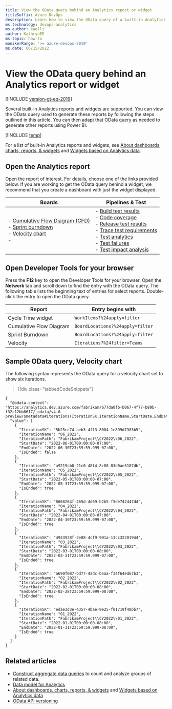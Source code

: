 ```yaml
---
title: View the OData query behind an Analytics report or widget  
titleSuffix: Azure DevOps 
description: Learn how to view the OData query of a built-in Analytics report or widget when working from Azure DevOps. 
ms.technology: devops-analytics
ms.author: kaelli
author: KathrynEE
ms.topic: how-to
monikerRange: '>= azure-devops-2019'
ms.date: 06/15/2022
---
```


# View the OData query behind an Analytics report or widget 

[!INCLUDE [version-gt-eq-2019](../../includes/version-gt-eq-2019.md)]


Several built-in Analytics reports and widgets are supported. You can view the OData query used to generate these reports by following the steps outlined in this article. You can then adapt that OData query as needed to generate other reports using Power BI. 

[!INCLUDE [temp](../includes/analytics-preview.md)]
 
For a list of built-in Analytics reports and widgets, see [About dashboards, charts, reports, & widgets](../dashboards/overview.md) and [Widgets based on Analytics data](../dashboards/analytics-widgets.md).


## Open the Analytics report  

Open the report of interest. For details, choose one of the links provided below. If you are working to get the OData query behind a widget, we recommend that you create a dashboard with just the widget displayed.  

|**Boards**| **Pipelines & Test** |
|---------------|-----------------------|
|- [Cumulative Flow Diagram (CFD)](../dashboards/cumulative-flow.md#configure-built-in-cfd)<br/>- [Sprint burndown](../dashboards/configure-sprint-burndown.md)<br/>- [Velocity chart](../dashboards/team-velocity.md)<br/>- |- [Build test results](../../pipelines/test/review-continuous-test-results-after-build.md)<br/>- [Code coverage](../../pipelines/test/review-code-coverage-results.md)<br/>- [Release test results](../../pipelines/test/review-continuous-test-results-after-build.md)<br/>- [Trace test requirements](../../pipelines/test/requirements-traceability.md)<br/>- [Test analytics](../../pipelines/test/test-analytics.md)<br/>- [Test failures](../../pipelines/test/test-analytics.md)<br/>- [Test impact analysis](../../pipelines/test/test-impact-analysis.md)|
 


## Open Developer Tools for your browser 

Press the **F12** key to open the Developer Tools for your browser. Open the **Network** tab and scroll down to find the entry with the OData query. The following table lists the  beginning text of entries for select reports. Double-click the entry to open the OData query. 

 

| Report | Entry begins with |
|--------|-------------------|
| Cycle Time widget | `WorkItems?%24apply=filter` |
| Cumulative Flow Diagram | `BoardLocations?%24apply=filter` |
| Sprint Burndown | `BoardLocations?%24apply=filter` |
| Velocity | `Iterations?%24filter=Teams` | 



## Sample OData query, Velocity chart 

The following syntax represents the OData query for a velocity chart set to show six iterations. 

> [!div class="tabbedCodeSnippets"]
```OData
{
  "@odata.context": "https://analytics.dev.azure.com/fabrikam/677da0fb-b067-4f77-b89b-f32c12bb8617/_odata/v4.0-preview/$metadata#Iterations(IterationSK,IterationName,StartDate,EndDate,IsEnded,IterationPath)",
  "value": [
    {
      "IterationSK": "5b25cc74-aeb3-4f13-8084-1e899d7383b5",
      "IterationName": "06_2022",
      "IterationPath": "FabrikamProject\\CY2022\\06_2022",
      "StartDate": "2022-06-01T00:00:00-07:00",
      "EndDate": "2022-06-30T23:59:59.999-07:00",
      "IsEnded": false
    },
    {
      "IterationSK": "a9219cb0-21c0-48f4-8c88-83d0ae3187db",
      "IterationName": "05_2022",
      "IterationPath": "FabrikamProject\\CY2022\\05_2022",
      "StartDate": "2022-05-01T00:00:00-07:00",
      "EndDate": "2022-05-31T23:59:59.999-07:00",
      "IsEnded": true
    },
    {
      "IterationSK": "8668264f-465d-4d69-b2b5-f5de742447d4",
      "IterationName": "04_2022",
      "IterationPath": "FabrikamProject\\CY2022\\04_2022",
      "StartDate": "2022-04-01T00:00:00-07:00",
      "EndDate": "2022-04-30T23:59:59.999-07:00",
      "IsEnded": true
    },
    {
      "IterationSK": "4933928f-3e08-4cf9-901a-13cc32201944",
      "IterationName": "03_2022",
      "IterationPath": "FabrikamProject\\CY2022\\03_2022",
      "StartDate": "2022-03-01T00:00:00-08:00",
      "EndDate": "2022-03-31T23:59:59.999-07:00",
      "IsEnded": true
    },
    {
      "IterationSK": "a690f087-bd77-42dc-b5aa-f34f64ed67b3",
      "IterationName": "02_2022",
      "IterationPath": "FabrikamProject\\CY2022\\02_2022",
      "StartDate": "2022-02-01T00:00:00-08:00",
      "EndDate": "2022-02-28T23:59:59.999-08:00",
      "IsEnded": true
    },
    {
      "IterationSK": "edae3d3e-4357-4bae-9e25-f01719f48bb7",
      "IterationName": "01_2022",
      "IterationPath": "FabrikamProject\\CY2022\\01_2022",
      "StartDate": "2022-01-01T00:00:00-08:00",
      "EndDate": "2022-01-31T23:59:59.999-08:00",
      "IsEnded": true
    }
  ]
}
```
 

## Related articles

- [Construct aggregate data queries](aggregated-data-analytics.md) to count and analyze groups of related data.
- [Data model for Analytics](data-model-analytics-service.md)
- [About dashboards, charts, reports, & widgets](../dashboards/overview.md) and [Widgets based on Analytics data](../dashboards/analytics-widgets.md)
- [OData API versioning](odata-api-version.md) 